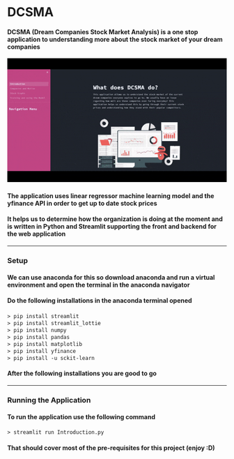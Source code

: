 # DCSMA
#### DCSMA (Dream Companies Stock Market Analysis) is a one stop application to understanding more about the stock market of your dream companies
![](Prototype-gif/App-gif.gif)
#### The application uses linear regressor machine learning model and the yfinance API in order to get up to date stock prices
#### It helps us to determine how the organization is doing at the moment and is written in Python and Streamlit supporting the front and backend for the web application
- - - -
### Setup
#### We can use anaconda for this so download anaconda and run a virtual environment and open the terminal in the anaconda navigator
#### Do the following installations in the anaconda terminal opened
```
> pip install streamlit
> pip install streamlit_lottie
> pip install numpy
> pip install pandas
> pip install matplotlib
> pip install yfinance
> pip install -u sckit-learn
```
#### After the following installations you are good to go
- - - -
### Running the Application
#### To run the application use the following command
```
> streamlit run Introduction.py
```
#### That should cover most of the pre-requisites for this project (enjoy :D)


